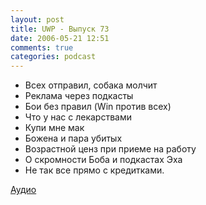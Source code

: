 ```yaml
---
layout: post
title: UWP - Выпуск 73
date: 2006-05-21 12:51
comments: true
categories: podcast
---
```


- Всех отправил, собака молчит
- Реклама через подкасты
- Бои без правил (Win против всех)
- Что у нас с лекарствами
- Купи мне мак
- Божена и пара убитых
- Возрастной ценз при приеме на работу
- О скромности Боба и подкастах Эха
- Не так все прямо с кредитками.

[Аудио](https://podcast.umputun.com/media/ump_podcast73.mp3)
<audio src="https://podcast.umputun.com/media/ump_podcast73.mp3" preload="none">